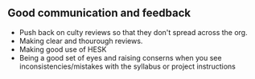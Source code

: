 ## Good communication and feedback

- Push back on culty reviews so that they don't spread across the org.
- Making clear and thourough reviews.
- Making good use of HESK
-  Being a good set of eyes and raising conserns when you see inconsistencies/mistakes with the syllabus or project instructions